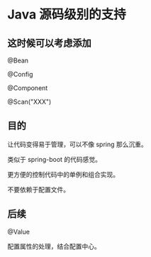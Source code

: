 # Java 源码级别的支持

## 这时候可以考虑添加 

@Bean

@Config

@Component

@Scan("XXX")

## 目的

让代码变得易于管理，可以不像 spring 那么沉重。

类似于 spring-boot 的代码感觉。

更方便的控制代码中的单例和组合实现。

不要依赖于配置文件。

## 后续

@Value 

配置属性的处理，结合配置中心。